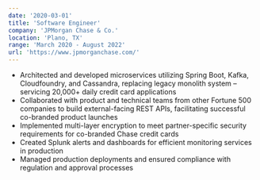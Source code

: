 ```yaml
---
date: '2020-03-01'
title: 'Software Engineer'
company: 'JPMorgan Chase & Co.'
location: 'Plano, TX'
range: 'March 2020 - August 2022'
url: 'https://www.jpmorganchase.com/'
---
```


- Architected and developed microservices utilizing Spring Boot, Kafka, Cloudfoundry, and Cassandra, replacing legacy monolith system – servicing 20,000+ daily credit card applications
- Collaborated with product and technical teams from other Fortune 500 companies to build external-facing REST APIs, facilitating successful co-branded product launches
- Implemented multi-layer encryption to meet partner-specific security requirements for co-branded Chase credit cards
- Created Splunk alerts and dashboards for efficient monitoring services in production
- Managed production deployments and ensured compliance with regulation and approval processes
